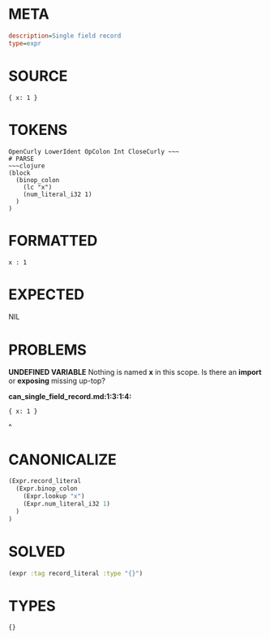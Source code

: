 # META
~~~ini
description=Single field record
type=expr
~~~
# SOURCE
~~~roc
{ x: 1 }
~~~
# TOKENS
~~~text
OpenCurly LowerIdent OpColon Int CloseCurly ~~~
# PARSE
~~~clojure
(block
  (binop_colon
    (lc "x")
    (num_literal_i32 1)
  )
)
~~~
# FORMATTED
~~~roc
x : 1
~~~
# EXPECTED
NIL
# PROBLEMS
**UNDEFINED VARIABLE**
Nothing is named **x** in this scope.
Is there an **import** or **exposing** missing up-top?

**can_single_field_record.md:1:3:1:4:**
```roc
{ x: 1 }
```
  ^


# CANONICALIZE
~~~clojure
(Expr.record_literal
  (Expr.binop_colon
    (Expr.lookup "x")
    (Expr.num_literal_i32 1)
  )
)
~~~
# SOLVED
~~~clojure
(expr :tag record_literal :type "{}")
~~~
# TYPES
~~~roc
{}
~~~

